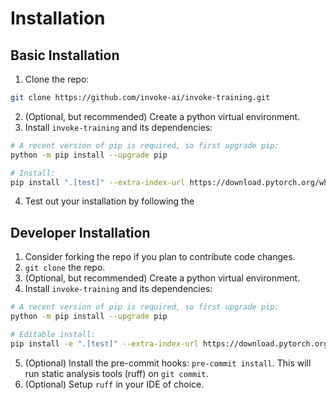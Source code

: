 # Installation

## Basic Installation
1. Clone the repo:
```bash
git clone https://github.com/invoke-ai/invoke-training.git
```
2. (Optional, but recommended) Create a python virtual environment.
3. Install `invoke-training` and its dependencies:
```bash
# A recent version of pip is required, so first upgrade pip:
python -m pip install --upgrade pip

# Install:
pip install ".[test]" --extra-index-url https://download.pytorch.org/whl/cu118
```
4. Test out your installation by following the 

## Developer Installation
1. Consider forking the repo if you plan to contribute code changes.
2. `git clone` the repo.
3. (Optional, but recommended) Create a python virtual environment.
4. Install `invoke-training` and its dependencies:
```bash
# A recent version of pip is required, so first upgrade pip:
python -m pip install --upgrade pip

# Editable install:
pip install -e ".[test]" --extra-index-url https://download.pytorch.org/whl/cu118
```
5. (Optional) Install the pre-commit hooks: `pre-commit install`. This will run static analysis tools (ruff) on `git commit`.
6. (Optional) Setup `ruff` in your IDE of choice.
